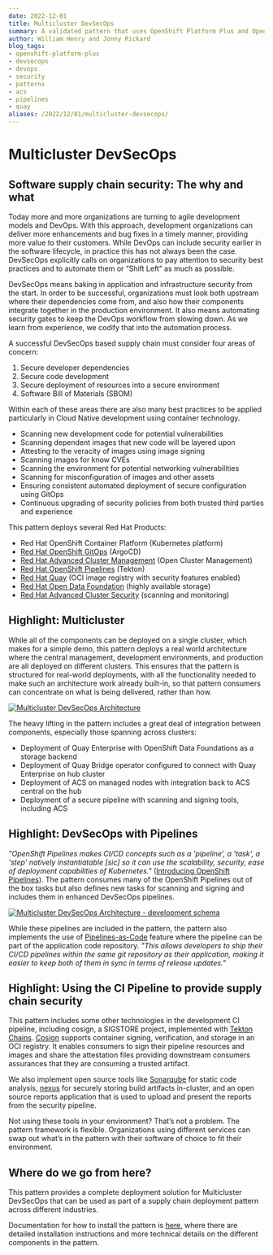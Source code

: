 ```yaml
---
date: 2022-12-01
title: Multicluster DevSecOps
summary: A validated pattern that uses OpenShift Platform Plus and OpenShift Pipelines to securely build, scan, and deliver applications
author: William Henry and Jonny Rickard
blog_tags:
- openshift-platform-plus
- devsecops
- devops
- security
- patterns
- acs
- pipelines
- quay
aliases: /2022/12/01/multicluster-devsecops/
---
```


# Multicluster DevSecOps

## Software supply chain security: The why and what

Today more and more organizations are turning to agile development models and DevOps. With this approach, development organizations can deliver more enhancements and bug fixes in a timely manner, providing more value to their customers. While DevOps can include security earlier in the software lifecycle, in practice this has not always been the case. DevSecOps explicitly calls on organizations to pay attention to security best practices and to automate them or “Shift Left” as much as possible.

DevSecOps means baking in  application and infrastructure security from the start. In order to be successful, organizations must look both upstream where their dependencies come from, and also how their components integrate together in the production environment. It also means automating security gates to keep the DevOps workflow from slowing down. As we learn from experience, we codify that into the automation process.

A successful DevSecOps based supply chain must consider four areas of concern:

1. Secure developer dependencies
1. Secure code development
1. Secure deployment of resources into a secure environment
1. Software Bill of Materials (SBOM)

Within each of these areas there are also many best practices to be applied particularly in Cloud Native development using container technology.

* Scanning new development code for potential vulnerabilities
* Scanning dependent images that new code will be layered upon
* Attesting to the veracity of images using image signing
* Scanning images for know CVEs
* Scanning the environment for potential networking vulnerabilities
* Scanning for misconfiguration of images and other assets
* Ensuring consistent automated deployment of secure configuration using GitOps
* Continuous upgrading of security policies from both trusted third parties and experience

This pattern deploys several Red Hat Products:

* Red Hat OpenShift Container Platform (Kubernetes platform)
* [Red Hat OpenShift GitOps](https://catalog.redhat.com/software/operators/detail/5fb288c70a12d20cbecc6056) (ArgoCD)
* [Red Hat Advanced Cluster Management](https://catalog.redhat.com/software/operators/detail/5ec54aa3535cb70ab8c02996) (Open Cluster Management)
* [Red Hat OpenShift Pipelines](https://catalog.redhat.com/software/operators/detail/5ec54a4628834587a6b85ca5) (Tekton)
* [Red Hat Quay](https://catalog.redhat.com/software/operators/detail/5ec53f9d535cb70ab8c02991) (OCI image registry with security features enabled)
* [Red Hat Open Data Foundation](https://catalog.redhat.com/software/operators/detail/60e6cf098d715a89c4e8625c) (highly available storage)
* [Red Hat Advanced Cluster Security](https://catalog.redhat.com/software/operators/detail/60eefc88ee05ae7c5b8f041c) (scanning and monitoring)

## Highlight: Multicluster

While all of the components can be deployed on a single cluster, which makes for a simple demo, this pattern deploys a real world architecture where the central management, development environments, and production are all deployed on different clusters. This ensures that the pattern is structured for real-world deployments, with all the functionality needed to make such an architecture work already built-in, so that pattern consumers can concentrate on what is being delivered, rather than how.

[![Multicluster DevSecOps Architecture](/images/devsecops/logical-devsecops.png)](/images/devsecops/logical-devsecops.png)

The heavy lifting in the pattern includes a great deal of integration between components, especially those spanning across clusters:

* Deployment of Quay Enterprise  with OpenShift Data Foundations as a storage backend
* Deployment of Quay Bridge operator configured to connect with Quay Enterprise on hub cluster
* Deployment of ACS on managed nodes with integration back to ACS central on the hub
* Deployment of a secure pipeline with scanning and signing tools, including ACS

## Highlight: DevSecOps with Pipelines

*"OpenShift Pipelines makes CI/CD concepts such as a 'pipeline', a 'task', a 'step' natively instantiatable [sic] so it can use the scalability, security, ease of deployment capabilities of Kubernetes."* ([Introducing OpenShift Pipelines](https://cloud.redhat.com/blog/introducing-openshift-pipelines)). The pattern consumes many of the OpenShift Pipelines out of the box tasks but also defines new tasks for scanning and signing and includes them in enhanced DevSecOps pipelines.

[![Multicluster DevSecOps Architecture - development schema](/images/devsecops/schema-devel-pipeline.png)](/images/devsecops/schema-devel-pipeline.png)

While these pipelines are included in the pattern, the pattern also implements  the use of [Pipelines-as-Code](https://cloud.redhat.com/blog/create-developer-joy-with-new-pipelines-as-code-feature-on-openshift) feature where the pipeline can be part of the application code repository. *"This allows developers to ship their CI/CD pipelines within the same git repository as their application, making it easier to keep both of them in sync in terms of release updates."*

## Highlight: Using the CI Pipeline to provide supply chain security

This pattern includes some other technologies in the development CI pipeline, including cosign, a SIGSTORE project, implemented with [Tekton Chains](https://next.redhat.com/2022/10/06/signing-images/). [Cosign](https://docs.sigstore.dev/cosign/) supports container signing, verification, and storage in an OCI registry. It enables consumers to sign their pipeline resources and images and share the attestation files providing downstream consumers assurances that they are consuming a trusted artifact.

We also implement open source tools like [Sonarqube](https://www.sonarqube.org/) for static code analysis, [nexus](https://www.sonatype.com/products/nexus-repository?topnav=true) for securely storing build artifacts in-cluster, and an open source reports application that is used to upload and present the reports from the security pipeline.

Not using these tools in your environment? That’s not a problem. The pattern framework is flexible. Organizations using different services can swap out what’s in the pattern with their software of choice to fit their environment.

## Where do we go from here?

This pattern provides a complete deployment solution for Multicluster DevSecOps that can be used as part of a supply chain deployment pattern across different industries.

Documentation for how to install the pattern is [here](/devsecops/), where there are detailed installation instructions and more technical details on the different components in the pattern.
